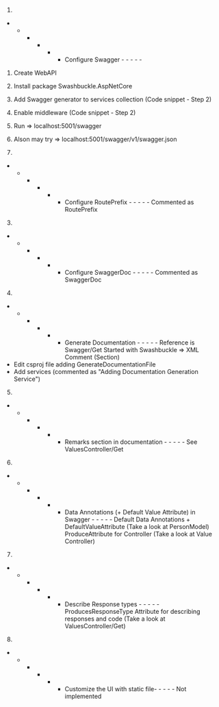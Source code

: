 

1)
- - - - - - Configure Swagger - - - - - 
1) Create WebAPI
2) Install package Swashbuckle.AspNetCore
3) Add Swagger generator to services collection (Code snippet  - Step 2)
4) Enable middleware (Code snippet - Step 2)
5) Run => localhost:5001/swagger
6) Alson may try  => localhost:5001/swagger/v1/swagger.json


2)
- - - - - - Configure RoutePrefix - - - - - 
Commented as RoutePrefix


3)
- - - - - - Configure SwaggerDoc - - - - - 
Commented as SwaggerDoc


4)
- - - - - - Generate Documentation - - - - - 
Reference is Swagger/Get Started with Swashbuckle => XML Comment (Section)
 - Edit csproj file adding GenerateDocumentationFile
 - Add services (commented as "Adding Documentation Generation Service")


5)
- - - - - - Remarks section in documentation - - - - - 
See ValuesController/Get


6)
- - - - - - Data Annotations (+ Default Value Attribute) in Swagger - - - - - 
Default Data Annotations + DefaultValueAttribute (Take a look at PersonModel)
ProduceAttribute for Controller (Take a look at Value Controller)


7)
- - - - - - Describe Response types - - - - - 
ProducesResponseType Attribute for describing responses and code (Take a look at ValuesController/Get)

8) 
- - - - - - Customize the UI with static file- - - - - 
Not implemented
